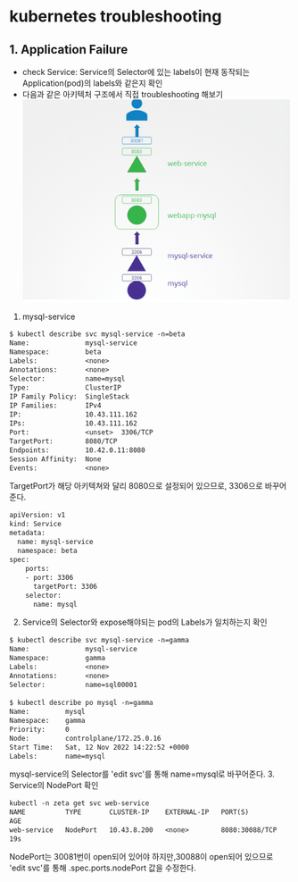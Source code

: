 # kubernetes troubleshooting
## 1. Application Failure
- check Service: Service의 Selector에 있는 labels이 현재 동작되는 Application(pod)의 labels와 같은지 확인
- 다음과 같은 아키텍처 구조에서 직접 troubleshooting 해보기
![default](./image/troublearchitecture.PNG)
1. mysql-service
```
$ kubectl describe svc mysql-service -n=beta
Name:              mysql-service
Namespace:         beta
Labels:            <none>
Annotations:       <none>
Selector:          name=mysql
Type:              ClusterIP
IP Family Policy:  SingleStack
IP Families:       IPv4
IP:                10.43.111.162
IPs:               10.43.111.162
Port:              <unset>  3306/TCP
TargetPort:        8080/TCP
Endpoints:         10.42.0.11:8080
Session Affinity:  None
Events:            <none>
```
TargetPort가 해당 아키텍쳐와 달리 8080으로 설정되어 있으므로, 3306으로 바꾸어준다.
```
apiVersion: v1
kind: Service
metadata:
  name: mysql-service
  namespace: beta
spec:
    ports:
    - port: 3306
      targetPort: 3306
    selector:
      name: mysql
```
2. Service의 Selector와 expose해야되는 pod의 Labels가 일치하는지 확인
```
$ kubectl describe svc mysql-service -n=gamma
Name:              mysql-service
Namespace:         gamma
Labels:            <none>
Annotations:       <none>
Selector:          name=sql00001

$ kubectl describe po mysql -n=gamma
Name:         mysql
Namespace:    gamma
Priority:     0
Node:         controlplane/172.25.0.16
Start Time:   Sat, 12 Nov 2022 14:22:52 +0000
Labels:       name=mysql
```
mysql-service의 Selector를 'edit svc'를 통해 name=mysql로 바꾸어준다.
3. Service의 NodePort 확인
```
kubectl -n zeta get svc web-service
NAME          TYPE       CLUSTER-IP    EXTERNAL-IP   PORT(S)          AGE
web-service   NodePort   10.43.8.200   <none>        8080:30088/TCP   19s
```
NodePort는 30081번이 open되어 있어야 하지만,30088이 open되어 있으므로 'edit svc'를 통해 .spec.ports.nodePort 값을 수정한다.
